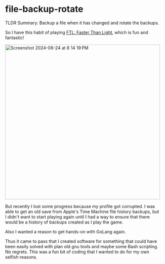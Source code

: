 # file-backup-rotate

TLDR Summary: Backup a file when it has changed and rotate the backups.

So I have this habit of playing [FTL: Faster Than Light](https://subsetgames.com/ftl.html), which is fun and fantastic!

<img width="501" alt="Screenshot 2024-06-24 at 8 14 19 PM" src="https://github.com/francisluong/file-backup-rotate/assets/3297590/cea706e8-2cdb-4a56-ad86-355d63072ea4">

But recently I lost some progress because my profile got corrupted.  I was able to get an old save from Apple's Time Machine file history backups, but I didn't want to start playing again until I had a way to ensure that there would be a history of backups created as I play the game.

Also I wanted a reason to get hands-on with GoLang again.  

Thus it came to pass that I created software for something that could have been easily solved with plan old gnu tools and maybe some Bash scripting.  No regrets.  This was a fun bit of coding that I wanted to do for my own selfish reasons.
